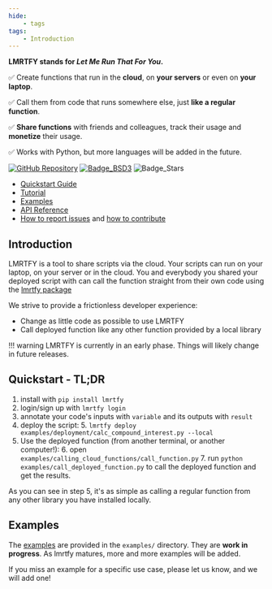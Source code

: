 ```yaml
---
hide:
    - tags
tags:
    - Introduction
---
```


**LMRTFY stands for _Let Me Run That For You_.**

✅ Create functions that run in the **cloud**, on **your servers** or even on **your laptop**.

✅ Call them from code that runs somewhere else, just **like a regular function**.

✅ **Share functions** with friends and colleagues, track their usage and **monetize** their usage.

✅ Works with Python, but more languages will be added in the future.


[![GitHub Repository](https://img.shields.io/badge/repository-GitHub-blue?style=for-the-badge)](https://github.com/lmrtfy/lmrtfy)
[![Badge_BSD3](https://img.shields.io/badge/license-BSD--3-green?style=for-the-badge)](https://github.com/lmrtfy/lmrtfy/blob/main/LICENSE)
![Badge_Stars](https://img.shields.io/github/stars/lmrtfy/lmrtfy?style=for-the-badge)

* [Quickstart Guide](quickstart.md)
* [Tutorial](tutorial/installation.md)
* [Examples](examples/starting_example.md)
* [API Reference](api_reference/annotation.md)
* [How to report issues](report_bugs.md) and [how to contribute](contributing.md)

## Introduction 

LMRTFY is a tool to share scripts via the cloud. Your scripts can run on your laptop, on your server
or in the cloud. You and everybody you shared your deployed script with can call the function straight
from their own code using the [lmrtfy package](https://pypi.org/project/lmrtfy/)

We strive to provide a frictionless developer experience:

* Change as little code as possible to use LMRTFY
* Call deployed function like any other function provided by a local library

!!! warning
    LMRTFY is currently in an early phase. Things will likely change in future releases.


## Quickstart - TL;DR
1. install with `pip install lmrtfy`
2. login/sign up with `lmrtfy login`
3. annotate your code's inputs with `variable` and its outputs with `result`
4. deploy the script:
    5.  `lmrtfy deploy examples/deployment/calc_compound_interest.py --local`
5. Use the deployed function (from another terminal, or another computer!):
    6. open `examples/calling_cloud_functions/call_function.py`
    7. run `python examples/call_deployed_function.py` to call the deployed function and get the results.

As you can see in step 5, it's as simple as calling a regular function from any other library
you have installed locally. 

## Examples
The [examples](examples/starting_example.md) are provided in the `examples/` directory. They are **work in progress**. As lmrtfy
matures, more and more examples will be added.

If you miss an example for a specific use case, please let us know, and we will add one!
